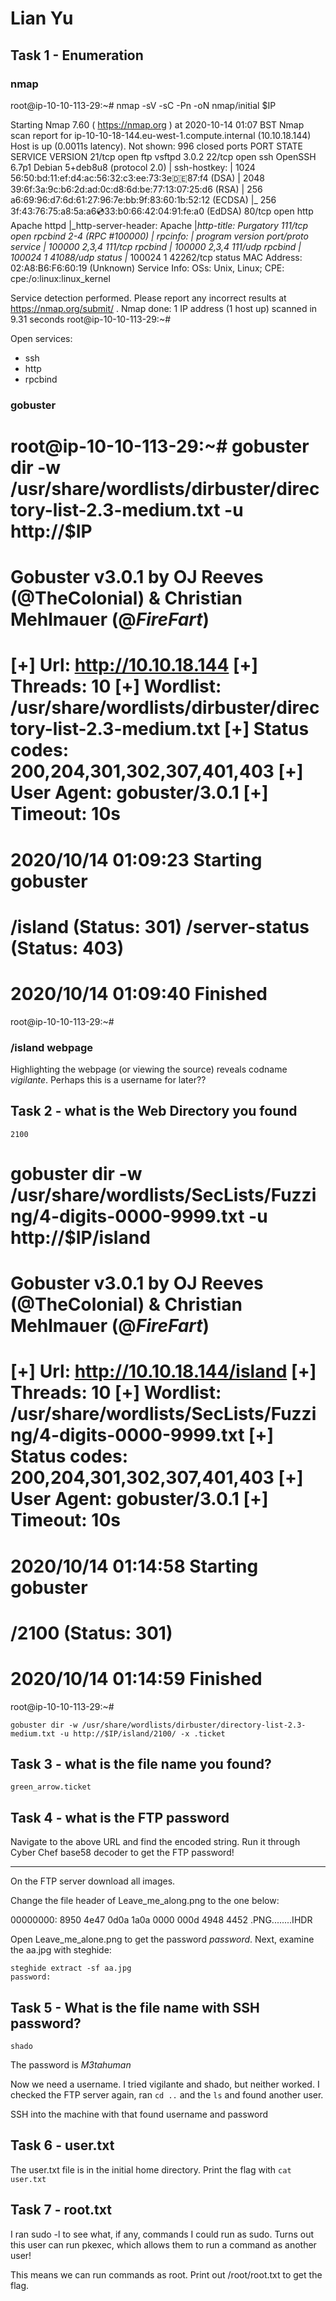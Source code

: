 # Lian Yu

## Task 1 - Enumeration

### nmap

root@ip-10-10-113-29:~# nmap -sV -sC -Pn -oN nmap/initial $IP

Starting Nmap 7.60 ( https://nmap.org ) at 2020-10-14 01:07 BST
Nmap scan report for ip-10-10-18-144.eu-west-1.compute.internal (10.10.18.144)
Host is up (0.0011s latency).
Not shown: 996 closed ports
PORT    STATE SERVICE VERSION
21/tcp  open  ftp     vsftpd 3.0.2
22/tcp  open  ssh     OpenSSH 6.7p1 Debian 5+deb8u8 (protocol 2.0)
| ssh-hostkey: 
|   1024 56:50:bd:11:ef:d4:ac:56:32:c3:ee:73:3e:de:87:f4 (DSA)
|   2048 39:6f:3a:9c:b6:2d:ad:0c:d8:6d:be:77:13:07:25:d6 (RSA)
|   256 a6:69:96:d7:6d:61:27:96:7e:bb:9f:83:60:1b:52:12 (ECDSA)
|_  256 3f:43:76:75:a8:5a:a6:cd:33:b0:66:42:04:91:fe:a0 (EdDSA)
80/tcp  open  http    Apache httpd
|_http-server-header: Apache
|_http-title: Purgatory
111/tcp open  rpcbind 2-4 (RPC #100000)
| rpcinfo: 
|   program version   port/proto  service
|   100000  2,3,4        111/tcp  rpcbind
|   100000  2,3,4        111/udp  rpcbind
|   100024  1          41088/udp  status
|_  100024  1          42262/tcp  status
MAC Address: 02:A8:B6:F6:60:19 (Unknown)
Service Info: OSs: Unix, Linux; CPE: cpe:/o:linux:linux_kernel

Service detection performed. Please report any incorrect results at https://nmap.org/submit/ .
Nmap done: 1 IP address (1 host up) scanned in 9.31 seconds
root@ip-10-10-113-29:~# 

Open services:
- ssh
- http
- rpcbind


### gobuster
root@ip-10-10-113-29:~# gobuster dir -w /usr/share/wordlists/dirbuster/directory-list-2.3-medium.txt -u http://$IP
===============================================================
Gobuster v3.0.1
by OJ Reeves (@TheColonial) & Christian Mehlmauer (@_FireFart_)
===============================================================
[+] Url:            http://10.10.18.144
[+] Threads:        10
[+] Wordlist:       /usr/share/wordlists/dirbuster/directory-list-2.3-medium.txt
[+] Status codes:   200,204,301,302,307,401,403
[+] User Agent:     gobuster/3.0.1
[+] Timeout:        10s
===============================================================
2020/10/14 01:09:23 Starting gobuster
===============================================================
/island (Status: 301)
/server-status (Status: 403)
===============================================================
2020/10/14 01:09:40 Finished
===============================================================
root@ip-10-10-113-29:~# 


### /island webpage
Highlighting the webpage (or viewing the source) reveals codname *vigilante*. Perhaps this is a username for later??

## Task 2 - what is the Web Directory you found
```
2100
```

gobuster dir -w /usr/share/wordlists/SecLists/Fuzzing/4-digits-0000-9999.txt -u http://$IP/island
===============================================================
Gobuster v3.0.1
by OJ Reeves (@TheColonial) & Christian Mehlmauer (@_FireFart_)
===============================================================
[+] Url:            http://10.10.18.144/island
[+] Threads:        10
[+] Wordlist:       /usr/share/wordlists/SecLists/Fuzzing/4-digits-0000-9999.txt
[+] Status codes:   200,204,301,302,307,401,403
[+] User Agent:     gobuster/3.0.1
[+] Timeout:        10s
===============================================================
2020/10/14 01:14:58 Starting gobuster
===============================================================
/2100 (Status: 301)
===============================================================
2020/10/14 01:14:59 Finished
===============================================================
root@ip-10-10-113-29:~#


```
gobuster dir -w /usr/share/wordlists/dirbuster/directory-list-2.3-medium.txt -u http://$IP/island/2100/ -x .ticket
```

## Task 3 - what is the file name you found?
```
green_arrow.ticket
```

## Task 4 - what is the FTP password
Navigate to the above URL and find the encoded string. Run it through Cyber Chef base58 decoder to get the FTP password!

 ----
 On the FTP server download all images.

 Change the file header of Leave_me_along.png to the one below:

00000000: 8950 4e47 0d0a 1a0a 0000 000d 4948 4452  .PNG........IHDR

Open Leave_me_alone.png to get the password *password*. Next, examine the aa.jpg with steghide:
```
steghide extract -sf aa.jpg
password:
```

## Task 5 - What is the file name with SSH password?
```
shado
```

The password is *M3tahuman*

Now we need a username. I tried vigilante and shado, but neither worked. I checked the FTP server again, ran ```cd ..``` and the ```ls``` and found another user.

SSH into the machine with that found username and password

## Task 6 - user.txt
The user.txt file is in the initial home directory. Print the flag with ```cat user.txt```


## Task 7 - root.txt
I ran sudo -l to see what, if any, commands I could run as sudo. Turns out this user can run pkexec, which allows them to run a command as another user! 


This means we can run commands as root. Print out /root/root.txt to get the flag.